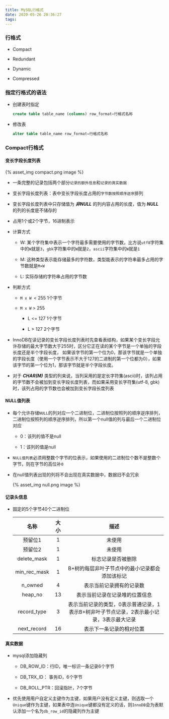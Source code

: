 ```yaml
---
title: MySQL行格式
date: 2020-05-26 20:36:27
tags:
---
```


### 行格式

- Compact

- Redundant

- Dynamic

- Compressed

### 指定行格式的语法

- 创建表时指定
  
  ```sql
  create table table_name (columns) row_format=行格式名称
  ```

- 修改表
  
  ```sql
  alter table table_name row_format=行格式名称
  ```

### Compact行格式

#### 变长字段长度列表

{% asset_img compact.png  image %}


- 一条完整的记录包括两个部分`记录的额外信息`和`记录的真实数据`

- 变长字段长度列表：表中变长字段长度占用的`字节数按照顺序逆序`排列

- 变长字段长度列表中只存储值为 ***非NULL*** 的列内容占用的长度，值为 ***NULL*** 的列的长度是不储存的

- 占用1个或2个字节，16进制表示

- 计算方式
  
  - W: 某个字符集中表示一个字符最多需要使用的字节数，比方说`utf8`字符集中的`W`就是`3`，`gbk`字符集中的`W`就是`2`，`ascii`字符集中的`W`就是`1`
  
  - M: 这种类型表示能存储最多的字符数，类型能表示的字符串最多占用的字节数就是`M×W`
  
  - L: 实际存储的字符串占用的字节数

- 判断方式
  
  - `M x W `< 255 1个字节
  
  - `M x W` > 255 
    
    - L <= 127 1个字节
    
    - L > 127 2个字节

- InnoDB在读记录的变长字段长度列表时先查看表结构，如果某个变长字段允许存储的最大字节数大于255时，区分它正在读的某个字节是一个单独的字段长度还是半个字段长度， 如果该字节的第一个位为0，那该字节就是一个单独的字段长度（使用一个字节表示不大于127的二进制的第一个位都为0），如果该字节的第一个位为1，那该字节就是半个字段长度。

- 对于 ***CHAR(M)*** 类型的列来说，当列采用的是定长字符集(ascii)时，该列占用的字节数不会被加到变长字段长度列表，而如果采用变长字符集(utf-8, gbk)时，该列占用的字节数也会被加到变长字段长度列表

#### NULL值列表

- 每个允许存储`NULL`的列对应一个二进制位，二进制位按照列的顺序逆序排列，二进制位按照列的顺序逆序排列，所以第一个null值的列与最后一个二进制位对应
  
  - 0：该列的值不是null
  
  - 1：该列的值是null

- `NULL值列表`必须用整数个字节的位表示，如果使用的二进制位个数不是整数个字节，则在字节的高位补`0`

- 在null值列表出现的列将不会出现在真实数据中，数据旧不会冗余

  {% asset_img null.png image %}


#### 记录头信息

- 固定的5个字节40个二进制位
  
  | 名称           | 大小  | 描述                                              |
  |:------------:|:---:|:-----------------------------------------------:|
  | 预留位1         | 1   | 未使用                                             |
  | 预留位2         | 1   | 未使用                                             |
  | delete_mask  | 1   | 标志记录是否被删除                                       |
  | min_rec_mask | 1   | B+树的每层非叶子节点中的最小记录都会添加该标记                        |
  | n_owned      | 4   | 表示当前记录拥有的记录数                                    |
  | heap_no      | 13  | 表示当前记录在记录堆的位置信息                                 |
  | record_type  | 3   | 表示当前记录的类型，0表示普通记录，1表示B+树非叶子节点记录，2表示最小记录，3表示最大记录 |
  | next_record  | 16  | 表示下一条记录的相对位置                                    |

#### 真实数据

- mysql添加隐藏列
  
  - DB_ROW_ID：行ID，唯一标识一条记录6个字节
  
  - DB_TRX_ID： 事务ID，6个字节
  
  - DB_ROLL_PTR：回滚指针，7个字节

- 优先使用用户自定义主键作为主键，如果用户没有定义主键，则选取一个`Unique`键作为主键，如果表中连`Unique`键都没有定义的话，则`InnoDB`会为表默认添加一个名为`db_row_id`的隐藏列作为主键
